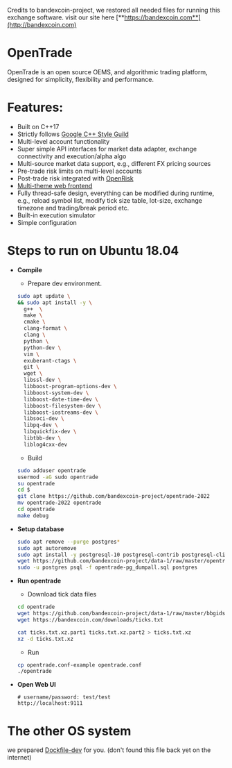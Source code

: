 Credits to bandexcoin-project, we restored all needed files for running this exchange software.
visit our site here
[**https://bandexcoin.com**](http://bandexcoin.com)
# OpenTrade
OpenTrade is an open source OEMS, and algorithmic trading platform, designed for simplicity, flexibility and performance. 

# Features:
* Built on C++17
* Strictly follows [Google C++ Style Guild](https://google.github.io/styleguide/cppguide.html)
* Multi-level account functionality
* Super simple API interfaces for market data adapter, exchange connectivity and execution/alpha algo
* Multi-source market data support, e.g., different FX pricing sources
* Pre-trade risk limits on multi-level accounts
* Post-trade risk integrated with [OpenRisk](https://github.com/opentradesolutions/openrisk)
* [Multi-theme web frontend](http://demo.opentradesolutions.com)
* Fully thread-safe design, everything can be modified during runtime, e.g., reload symbol list, modify tick size table, lot-size, exchange timezone and trading/break period etc.
* Built-in execution simulator
* Simple configuration

# Steps to run on Ubuntu 18.04
* **Compile**
  * Prepare dev environment.
  ```bash
  sudo apt update \
  && sudo apt install -y \
    g++  \
    make \
    cmake \
    clang-format \
    clang \
    python \
    python-dev \
    vim \
    exuberant-ctags \
    git \
    wget \
    libssl-dev \
    libboost-program-options-dev \
    libboost-system-dev \
    libboost-date-time-dev \
    libboost-filesystem-dev \
    libboost-iostreams-dev \
    libsoci-dev \
    libpq-dev \
    libquickfix-dev \
    libtbb-dev \
    liblog4cxx-dev
  ```
  * Build
  ```bash
  sudo adduser opentrade
  usermod -aG sudo opentrade
  su opentrade
  cd $
  git clone https://github.com/bandexcoin-project/opentrade-2022
  mv opentrade-2022 opentrade
  cd opentrade
  make debug
  ```
  
 * **Setup database**
   ```bash
   sudo apt remove --purge postgres*
   sudo apt autoremove
   sudo apt install -y postgresql-10 postgresql-contrib postgresql-client
   wget https://github.com/bandexcoin-project/data-1/raw/master/opentrade-pg_dumpall.sql
   sudo -u postgres psql -f opentrade-pg_dumpall.sql postgres
   ```
 
 * **Run opentrade**
   * Download tick data files
   ```bash
   cd opentrade
   wget https://github.com/bandexcoin-project/data-1/raw/master/bbgids.txt
   wget https://bandexcoin.com/downloads/ticks.txt
   
   cat ticks.txt.xz.part1 ticks.txt.xz.part2 > ticks.txt.xz
   xz -d ticks.txt.xz
   ```
   * Run
   ```Bash
   cp opentrade.conf-example opentrade.conf
   ./opentrade
   ```
   
 * **Open Web UI**
   ```
   # username/password: test/test
   http://localhost:9111
   ```
   
# The other OS system
  we prepared [Dockfile-dev](https://raw.githubusercontent.com/opentradesolutions/opentrade/master/Dockfile-dev) for you. (don't found this file back yet on the internet)
